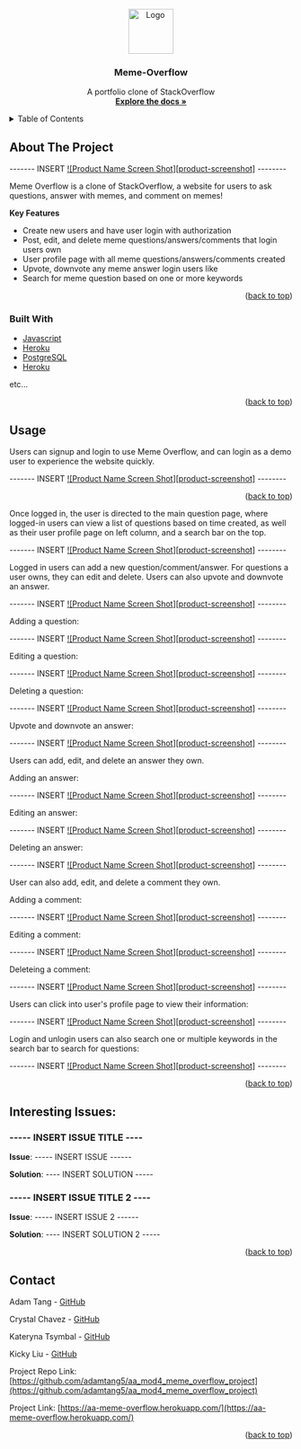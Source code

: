 <div id="top"></div>

<!-- PROJECT LOGO -->
<br />
<div align="center">
  <!-- <a href="https://github.com/adamtang5/aa_mod4_meme_overflow_project"> -->
    <img src="pubic/icons/meme-overflow-icon.png" alt="Logo" width="80" height="80">
  </a>

<h3 align="center">Meme-Overflow</h3>

  <p align="center">
    A portfolio clone of StackOverflow
    <br />
    <a href="https://aa-meme-overflow.herokuapp.com/"><strong>Explore the docs »</strong></a>
    <br />
  </p>
</div>



<!-- TABLE OF CONTENTS -->
<details>
  <summary>Table of Contents</summary>
  <ol>
    <li>
      <a href="#about-the-project">About The Project</a>
      <ul>
        <li><a href="#built-with">Built With</a></li>
      </ul>
    </li>
    <li><a href="#usage">Usage</a></li>
    <li><a href="#interesting-issues">Interesting Issues</a></li>
    <li><a href="#contact">Contact</a></li>
  </ol>
</details>



<!-- ABOUT THE PROJECT -->
## About The Project

------- INSERT [![Product Name Screen Shot][product-screenshot]](https://aa-meme-overflow.herokuapp.com/) --------

Meme Overflow is a clone of StackOverflow, a website for users to ask questions, answer with memes, and comment on memes!

**Key Features**
* Create new users and have user login with authorization
* Post, edit, and delete meme questions/answers/comments that login users own
* User profile page with all meme questions/answers/comments created
* Upvote, downvote any meme answer login users like
* Search for meme question based on one or more keywords

<p align="right">(<a href="#top">back to top</a>)</p>



### Built With

* [Javascript](https://www.javascript.com)
* [Heroku](https://vuejs.org/)
* [PostgreSQL](https://www.postgresql.org/docs/)
* [Heroku](https://www.heroku.com)

etc...


<p align="right">(<a href="#top">back to top</a>)</p>



<!-- USAGE EXAMPLES -->
## Usage

Users can signup and login to use Meme Overflow, and can login as a demo user to experience the website quickly.

------- INSERT [![Product Name Screen Shot][product-screenshot]](https://aa-meme-overflow.herokuapp.com/) --------

<p align="right">(<a href="#top">back to top</a>)</p>



Once logged in, the user is directed to the main question page, where logged-in users can view a list of questions based on time created, as well as their user profile page on left column, and a search bar on the top.

------- INSERT [![Product Name Screen Shot][product-screenshot]](https://aa-meme-overflow.herokuapp.com/) --------



Logged in users can add a new question/comment/answer. For questions a user owns, they can edit and delete. Users can also upvote and downvote an answer.

------- INSERT [![Product Name Screen Shot][product-screenshot]](https://aa-meme-overflow.herokuapp.com/) --------



Adding a question:

------- INSERT [![Product Name Screen Shot][product-screenshot]](https://aa-meme-overflow.herokuapp.com/) --------



Editing a question:

------- INSERT [![Product Name Screen Shot][product-screenshot]](https://aa-meme-overflow.herokuapp.com/) --------



Deleting a question:

------- INSERT [![Product Name Screen Shot][product-screenshot]](https://aa-meme-overflow.herokuapp.com/) --------



Upvote and downvote an answer:

------- INSERT [![Product Name Screen Shot][product-screenshot]](https://aa-meme-overflow.herokuapp.com/) --------



Users can add, edit, and delete an answer they own.

Adding an answer:

------- INSERT [![Product Name Screen Shot][product-screenshot]](https://aa-meme-overflow.herokuapp.com/) --------



Editing an answer:

------- INSERT [![Product Name Screen Shot][product-screenshot]](https://aa-meme-overflow.herokuapp.com/) --------



Deleting an answer:

------- INSERT [![Product Name Screen Shot][product-screenshot]](https://aa-meme-overflow.herokuapp.com/) --------



User can also add, edit, and delete a comment they own.

Adding a comment:

------- INSERT [![Product Name Screen Shot][product-screenshot]](https://aa-meme-overflow.herokuapp.com/) --------



Editing a comment:

------- INSERT [![Product Name Screen Shot][product-screenshot]](https://aa-meme-overflow.herokuapp.com/) --------



Deleteing a comment:

------- INSERT [![Product Name Screen Shot][product-screenshot]](https://aa-meme-overflow.herokuapp.com/) --------



Users can click into user's profile page to view their information:


------- INSERT [![Product Name Screen Shot][product-screenshot]](https://aa-meme-overflow.herokuapp.com/m) --------



Login and unlogin users can also search one or multiple keywords in the search bar to search for questions:

------- INSERT [![Product Name Screen Shot][product-screenshot]](https://aa-meme-overflow.herokuapp.com/) --------




<p align="right">(<a href="#top">back to top</a>)</p>


<!-- INTERESTING ISSUES -->
## Interesting Issues:
### ----- INSERT ISSUE TITLE ----

<b>Issue</b>: ----- INSERT ISSUE ------

<b>Solution</b>:  ---- INSERT SOLUTION -----


### ----- INSERT ISSUE TITLE 2 ----


<b>Issue</b>: ----- INSERT ISSUE 2 ------

<b>Solution</b>:  ---- INSERT SOLUTION 2 -----


<p align="right">(<a href="#top">back to top</a>)</p>






<!-- CONTACT -->
## Contact

Adam Tang - [GitHub](https://github.com/adamtang5)

Crystal Chavez - [GitHub](https://github.com/crystalchavez99)

Kateryna Tsymbal - [GitHub](https://github.com/TKat72)

Kicky Liu - [GitHub](https://github.com/kickylau)

Project Repo Link: [https://github.com/adamtang5/aa_mod4_meme_overflow_project](https://github.com/adamtang5/aa_mod4_meme_overflow_project)

Project Link: [https://aa-meme-overflow.herokuapp.com/](https://aa-meme-overflow.herokuapp.com/)

<p align="right">(<a href="#top">back to top</a>)</p>
